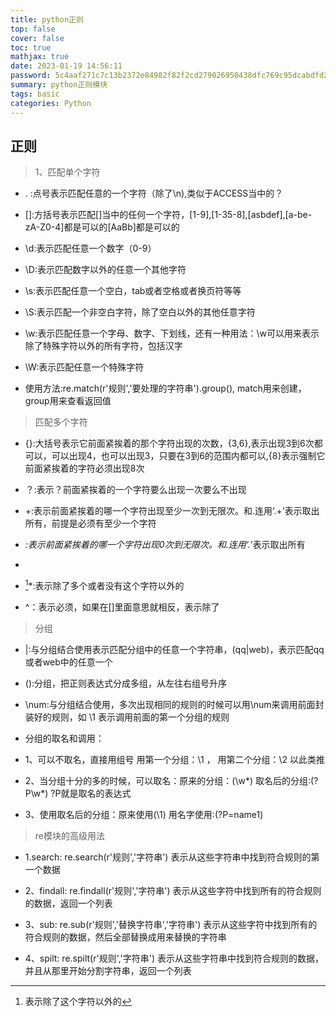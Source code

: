 ```yaml
---
title: python正则
top: false
cover: false
toc: true
mathjax: true
date: 2023-01-19 14:56:11
password: 5c4aaf271c7c13b2372e84982f82f2cd279026950438dfc769c95dcabdfd2a87
summary: python正则模块
tags: basic
categories: Python
---
```


## 正则

>    1、匹配单个字符

 - . :点号表示匹配任意的一个字符（除了\n),类似于ACCESS当中的？
 
 - []:方括号表示匹配[]当中的任何一个字符，[1-9],[1-35-8],[asbdef],[a-be-zA-Z0-4]都是可以的[AaBb]都是可以的
 
 - \d:表示匹配任意一个数字（0-9）
 
 - \D:表示匹配数字以外的任意一个其他字符
 
 - \s:表示匹配任意一个空白，tab或者空格或者换页符等等
 
 - \S:表示匹配一个非空白字符，除了空白以外的其他任意字符
 
 - \w:表示匹配任意一个字母、数字、下划线，还有一种用法：\w可以用来表示除了特殊字符以外的所有字符，包括汉字
 
 - \W:表示匹配任意一个特殊字符
 
 - 使用方法:re.match(r'规则','要处理的字符串').group(),  match用来创建，group用来查看返回值


> 匹配多个字符

  - {}:大括号表示它前面紧挨着的那个字符出现的次数，{3,6},表示出现3到6次都可以，可以出现4，也可以出现3，只要在3到6的范围内都可以,{8}表示强制它前面紧挨着的字符必须出现8次
  
  - ？:表示？前面紧挨着的一个字符要么出现一次要么不出现
  
  - +:表示前面紧挨着的哪一个字符出现至少一次到无限次。和.连用‘.+’表示取出所有，前提是必须有至少一个字符
  
  - *:表示前面紧挨着的哪一个字符出现0次到无限次。和.连用‘.*’表示取出所有
  
  -  [^字符]:表示除了这个字符以外的
  
  -   [^字符]*:表示除了多个或者没有这个字符以外的
  
  -   ^：表示必须，如果在[]里面意思就相反，表示除了

> 分组

 - |:与分组结合使用表示匹配分组中的任意一个字符串，(qq|web)，表示匹配qq或者web中的任意一个
 - ():分组，把正则表达式分成多组，从左往右组号升序
 -  \num:与分组结合使用，多次出现相同的规则的时候可以用\num来调用前面封装好的规则，如 \1 表示调用前面的第一个分组的规则

 - 分组的取名和调用：
  - 1、可以不取名，直接用组号 用第一个分组：\1   ，  用第二个分组：\2 以此类推
   
   - 2、当分组十分的多的时候，可以取名：原来的分组：(\w*)  取名后的分组:(?P<name1>\w*)    ?P<name1>就是取名的表达式
  
   -  3、使用取名后的分组：原来使用(\1)   用名字使用:(?P=name1)

> re模块的高级用法

 - 1.search: re.search(r'规则','字符串') 表示从这些字符串中找到符合规则的第一个数据
 	
 - 2、findall: re.findall(r'规则','字符串') 表示从这些字符中找到所有的符合规则的数据，返回一个列表
 
 -  3、sub: re.sub(r'规则','替换字符串','字符串') 表示从这些字符中找到所有的符合规则的数据，然后全部替换成用来替换的字符串
 - 4、spilt: re.spilt(r'规则','字符串') 表示从这些字符串中找到符合规则的数据，并且从那里开始分割字符串，返回一个列表
